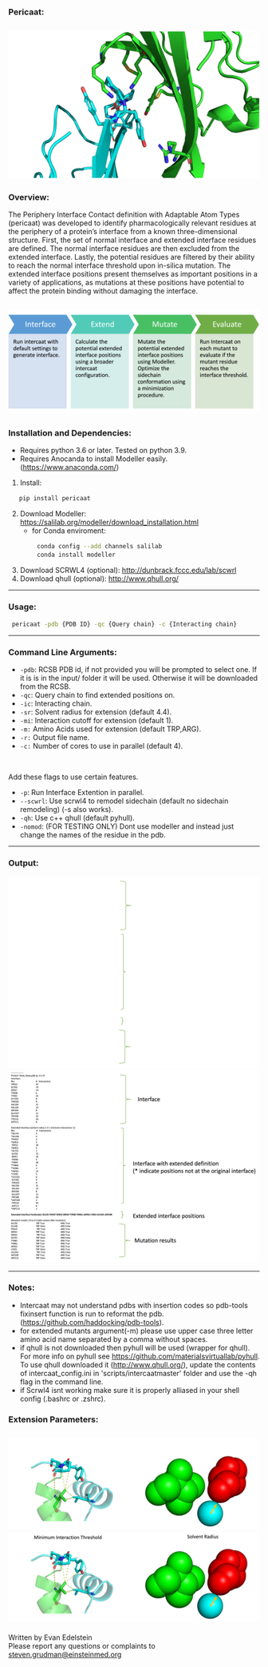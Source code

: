 ### Pericaat:

![ctla4](Media/ctla4cd80.png)
------

 
### Overview:

The Periphery Interface Contact definition with Adaptable Atom Types (pericaat) was developed to identify pharmacologically relevant residues at the periphery of a protein’s interface from a known three-dimensional structure. First, the set of normal interface and extended interface residues are defined. The normal interface residues are then excluded from the extended interface. Lastly, the potential residues are filtered by their ability to reach the normal interface threshold upon in-silica mutation. The extended interface positions present themselves as important positions in a variety of applications, as mutations at these positions have potential to affect the protein binding without damaging the interface.

![alg](Media/alg.png)
------


### Installation and Dependencies:
* Requires python 3.6 or later. Tested on python 3.9. 
* Requires Anocanda to install Modeller easily. (https://www.anaconda.com/)
1. Install:
```sh
   pip install pericaat
```
2. Download Modeller: https://salilab.org/modeller/download_installation.html
    * for Conda enviroment:
```sh 
        conda config --add channels salilab
        conda install modeller
```
3. Download SCRWL4 (optional): http://dunbrack.fccc.edu/lab/scwrl
4. Download qhull (optional): http://www.qhull.org/

------

### Usage:
```sh
 pericaat -pdb {PDB ID} -qc {Query chain} -c {Interacting chain}
```
------

### Command Line Arguments:
* `-pdb`: RCSB PDB id, if not provided you will be prompted to select one. If it is is in the input/ folder it will be used. Otherwise it will be downloaded from the RCSB.
* `-qc`: Query chain to find extended positions on.
* `-ic`: Interacting chain.
* `-sr`: Solvent radius for extension (default 4.4).
* `-mi`: Interaction cutoff for extension (default 1).
* `-m:` Amino Acids used for extension (default TRP,ARG).
* `-r:` Output file name. 
* `-c:` Number of cores to use in parallel (default 4).
<br />

Add these flags to use certain features. 
*  `-p`: Run Interface Extention in parallel.  
* `--scwrl`: Use scrwl4 to remodel sidechain (default no sidechain remodeling) (-s also works).
* `-qh`: Use c++ qhull (default pyhull). 
* `-nomod`: (FOR TESTING ONLY) Dont use modeller and instead just change the names of the residue in the pdb. 
------

### Output:

![sr](Media/Picture1.png#gh-dark-mode-only)
![sr](Media/Picture2.png#gh-light-mode-only)

------

### Notes:
* Intercaat may not understand pdbs with insertion codes so pdb-tools fixinsert function is run to reformat the pdb. (https://github.com/haddocking/pdb-tools).
* for extended mutants argument(-m) please use upper case three letter amino acid name separated by a comma without spaces.
* if qhull is not downloaded then pyhull will be used (wrapper for qhull). For more info on pyhull see https://github.com/materialsvirtuallab/pyhull. To use qhull downloaded it (http://www.qhull.org/), update the contents of intercaat_config.ini in 'scripts/intercaatmaster' folder  and use the -qh flag in the command line.
* if Scrwl4 isnt working make sure it is properly alliased in your shell config (.bashrc or .zshrc). 

### Extension Parameters:


![sr](Media/params_dark.png#gh-dark-mode-only)
![sr](Media/params_light.png#gh-light-mode-only)
------

Written by Evan Edelstein 
<br />
Please report any questions or complaints to steven.grudman@einsteinmed.org
